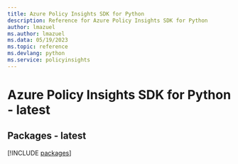 ```yaml
---
title: Azure Policy Insights SDK for Python
description: Reference for Azure Policy Insights SDK for Python
author: lmazuel
ms.author: lmazuel
ms.data: 05/19/2023
ms.topic: reference
ms.devlang: python
ms.service: policyinsights
---
```

# Azure Policy Insights SDK for Python - latest
## Packages - latest
[!INCLUDE [packages](policy-insights-index.md)]